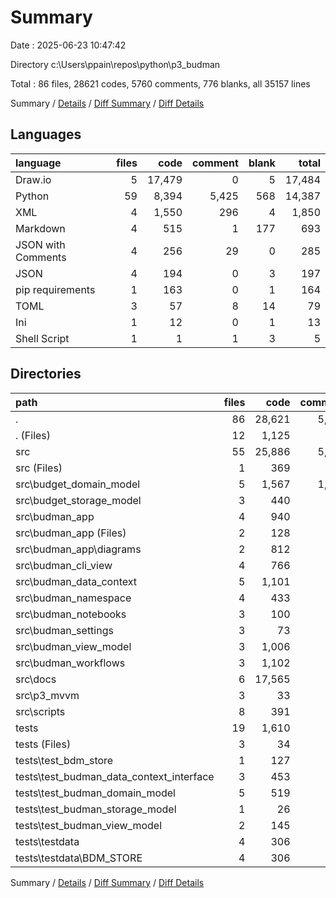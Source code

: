 # Summary

Date : 2025-06-23 10:47:42

Directory c:\\Users\\ppain\\repos\\python\\p3_budman

Total : 86 files,  28621 codes, 5760 comments, 776 blanks, all 35157 lines

Summary / [Details](details.md) / [Diff Summary](diff.md) / [Diff Details](diff-details.md)

## Languages
| language | files | code | comment | blank | total |
| :--- | ---: | ---: | ---: | ---: | ---: |
| Draw.io | 5 | 17,479 | 0 | 5 | 17,484 |
| Python | 59 | 8,394 | 5,425 | 568 | 14,387 |
| XML | 4 | 1,550 | 296 | 4 | 1,850 |
| Markdown | 4 | 515 | 1 | 177 | 693 |
| JSON with Comments | 4 | 256 | 29 | 0 | 285 |
| JSON | 4 | 194 | 0 | 3 | 197 |
| pip requirements | 1 | 163 | 0 | 1 | 164 |
| TOML | 3 | 57 | 8 | 14 | 79 |
| Ini | 1 | 12 | 0 | 1 | 13 |
| Shell Script | 1 | 1 | 1 | 3 | 5 |

## Directories
| path | files | code | comment | blank | total |
| :--- | ---: | ---: | ---: | ---: | ---: |
| . | 86 | 28,621 | 5,760 | 776 | 35,157 |
| . (Files) | 12 | 1,125 | 159 | 100 | 1,384 |
| src | 55 | 25,886 | 5,116 | 607 | 31,609 |
| src (Files) | 1 | 369 | 71 | 1 | 441 |
| src\\budget_domain_model | 5 | 1,567 | 1,038 | 108 | 2,713 |
| src\\budget_storage_model | 3 | 440 | 285 | 9 | 734 |
| src\\budman_app | 4 | 940 | 245 | 10 | 1,195 |
| src\\budman_app (Files) | 2 | 128 | 91 | 8 | 227 |
| src\\budman_app\\diagrams | 2 | 812 | 154 | 2 | 968 |
| src\\budman_cli_view | 4 | 766 | 322 | 58 | 1,146 |
| src\\budman_data_context | 5 | 1,101 | 894 | 153 | 2,148 |
| src\\budman_namespace | 4 | 433 | 282 | 19 | 734 |
| src\\budman_notebooks | 3 | 100 | 68 | 41 | 209 |
| src\\budman_settings | 3 | 73 | 49 | 11 | 133 |
| src\\budman_view_model | 3 | 1,006 | 988 | 25 | 2,019 |
| src\\budman_workflows | 3 | 1,102 | 435 | 36 | 1,573 |
| src\\docs | 6 | 17,565 | 0 | 66 | 17,631 |
| src\\p3_mvvm | 3 | 33 | 50 | 7 | 90 |
| src\\scripts | 8 | 391 | 389 | 63 | 843 |
| tests | 19 | 1,610 | 485 | 69 | 2,164 |
| tests (Files) | 3 | 34 | 58 | 10 | 102 |
| tests\\test_bdm_store | 1 | 127 | 31 | 4 | 162 |
| tests\\test_budman_data_context_interface | 3 | 453 | 157 | 14 | 624 |
| tests\\test_budman_domain_model | 5 | 519 | 181 | 28 | 728 |
| tests\\test_budman_storage_model | 1 | 26 | 17 | 4 | 47 |
| tests\\test_budman_view_model | 2 | 145 | 41 | 6 | 192 |
| tests\\testdata | 4 | 306 | 0 | 3 | 309 |
| tests\\testdata\\BDM_STORE | 4 | 306 | 0 | 3 | 309 |

Summary / [Details](details.md) / [Diff Summary](diff.md) / [Diff Details](diff-details.md)